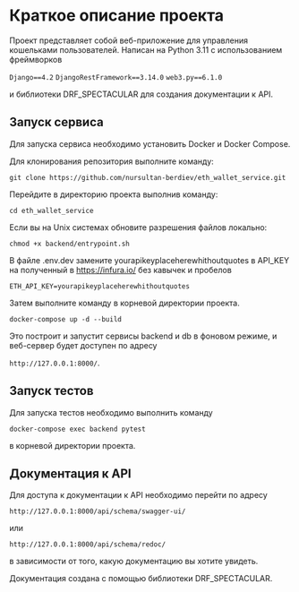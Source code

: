 # Краткое описание проекта
Проект представляет собой веб-приложение для управления кошельками пользователей. 
Написан на Python 3.11 с использованием фреймворков 

`Django==4.2`
`DjangoRestFramework==3.14.0`
`web3.py==6.1.0`

и библиотеки DRF_SPECTACULAR для создания документации к API.

## Запуск сервиса
Для запуска сервиса необходимо установить Docker и Docker Compose. 

Для клонирования репозитория выполните команду:

`git clone https://github.com/nursultan-berdiev/eth_wallet_service.git`

Перейдите в директорию проекта выполнив команду:

`cd eth_wallet_service`

Если вы на Unix системах обновите разрешения файлов локально:

`chmod +x backend/entrypoint.sh`

В файле .env.dev замените yourapikeyplaceherewhithoutquotes в API_KEY на полученный в https://infura.io/ без кавычек и пробелов

`ETH_API_KEY=yourapikeyplaceherewhithoutquotes`

Затем выполните команду в корневой директории проекта. 

`docker-compose up -d --build` 

Это построит и запустит сервисы backend и db в фоновом режиме, и веб-сервер будет доступен по адресу 

`http://127.0.0.1:8000/`.

## Запуск тестов
Для запуска тестов необходимо выполнить команду 

`docker-compose exec backend pytest` 

в корневой директории проекта.

## Документация к API
Для доступа к документации к API необходимо перейти по адресу 

`http://127.0.0.1:8000/api/schema/swagger-ui/` 

или 

`http://127.0.0.1:8000/api/schema/redoc/`

в зависимости от того, какую документацию вы хотите увидеть.

Документация создана с помощью библиотеки DRF_SPECTACULAR.
